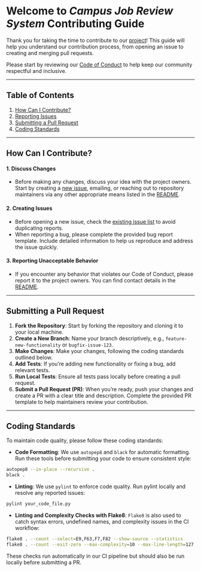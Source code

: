 # Welcome to *Campus Job Review System* Contributing Guide

Thank you for taking the time to contribute to our [project](https://github.com/SEFall24-Team61/campus-job-review-system)! This guide will help you understand our contribution process, from opening an issue to creating and merging pull requests.

Please start by reviewing our [Code of Conduct](https://github.com/SEFall24-Team61/campus-job-review-system/blob/main/CODE_OF_CONDUCT.md) to help keep our community respectful and inclusive.

----

## Table of Contents
1. [How Can I Contribute?](#how-can-i-contribute)
2. [Reporting Issues](#reporting-issues)
3. [Submitting a Pull Request](#submitting-a-pull-request)
4. [Coding Standards](#coding-standards)

---

## How Can I Contribute?

#### 1. Discuss Changes
- Before making any changes, discuss your idea with the project owners. Start by creating a [new issue](https://github.com/SEFall24-Team61/campus-job-review-system/issues), emailing, or reaching out to repository maintainers via any other appropriate means listed in the [README](https://github.com/SEFall24-Team61/campus-job-review-system/blob/main/README.md).

#### 2. Creating Issues
- Before opening a new issue, check the [existing issue list](https://github.com/SEFall24-Team61/campus-job-review-system/issues) to avoid duplicating reports.
- When reporting a bug, please complete the provided bug report template. Include detailed information to help us reproduce and address the issue quickly.

#### 3. Reporting Unacceptable Behavior
- If you encounter any behavior that violates our Code of Conduct, please report it to the project owners. You can find contact details in the [README](https://github.com/SEFall24-Team61/campus-job-review-system/blob/main/README.md).

---

## Submitting a Pull Request

1. **Fork the Repository**: Start by forking the repository and cloning it to your local machine.
2. **Create a New Branch**: Name your branch descriptively, e.g., `feature-new-functionality` or `bugfix-issue-123`.
3. **Make Changes**: Make your changes, following the coding standards outlined below.
4. **Add Tests**: If you’re adding new functionality or fixing a bug, add relevant tests.
5. **Run Local Tests**: Ensure all tests pass locally before creating a pull request.
6. **Submit a Pull Request (PR)**: When you’re ready, push your changes and create a PR with a clear title and description. Complete the provided PR template to help maintainers review your contribution.

---

## Coding Standards

To maintain code quality, please follow these coding standards:

- **Code Formatting**: We use `autopep8` and `black` for automatic formatting. Run these tools before submitting your code to ensure consistent style:
```bash
autopep8 --in-place --recursive .
black .
```

- **Linting**: We use `pylint` to enforce code quality. Run pylint locally and resolve any reported issues:
```bash
pylint your_code_file.py
```

- **Linting and Complexity Checks with Flake8**: `Flake8` is also used to catch syntax errors, undefined names, and complexity issues in the CI workflow:
```bash
flake8 . --count --select=E9,F63,F7,F82 --show-source --statistics
flake8 . --count --exit-zero --max-complexity=10 --max-line-length=127 --statistics
```
These checks run automatically in our CI pipeline but should also be run locally before submitting a PR.